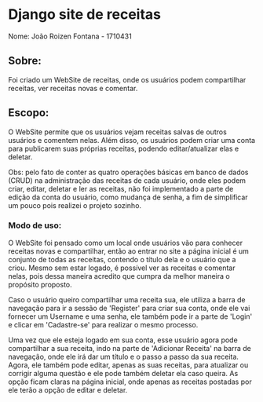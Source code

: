 # Django site de receitas
Nome: João Roizen Fontana - 1710431

## Sobre:

Foi criado um WebSite de receitas, onde os usuários podem compartilhar receitas, ver receitas novas e comentar.

## Escopo:

O WebSite permite que os usuários vejam receitas salvas de outros usuários e comentem nelas. Além disso, os usuários podem criar uma conta para publicarem suas próprias receitas, podendo editar/atualizar elas e deletar.

Obs: pelo fato de  conter as quatro operações básicas em banco de dados (CRUD) na administração das receitas de cada usuário, onde eles podem criar, editar, deletar e ler as receitas, não foi implementado a parte de edição da conta do usuário, como mudança de senha, a fim de simplificar um pouco pois realizei o projeto sozinho.

### Modo de uso:

O WebSite foi pensado como um local onde usuários vão para conhecer receitas novas e compartilhar, então ao entrar no site a página inicial é um conjunto de todas as receitas, contendo o título dela e o usuário que a criou. Mesmo sem estar logado, é possível ver as receitas e comentar nelas, pois dessa maneira acredito que cumpra da melhor maneira o propósito proposto. 

Caso o usuário queiro compartilhar uma receita sua, ele utiliza a barra de navegação para ir a sessão de 'Register' para criar sua conta, onde ele vai fornecer um Username e uma senha, ele também pode ir a parte de 'Login' e clicar em 'Cadastre-se' para realizar o mesmo processo.

Uma vez que ele esteja logado em sua conta, esse usuário agora pode compartilhar a sua receita, indo na parte de 'Adicionar Receita' na barra de navegação, onde ele irá dar um título e o passo a passo da sua receita. Agora, ele também pode editar, apenas as suas receitas, para atualizar ou corrigir alguma questão e ele pode também deletar ela caso queira. As opção ficam claras na página inicial, onde apenas as receitas postadas por ele terão a opção de editar e deletar.
